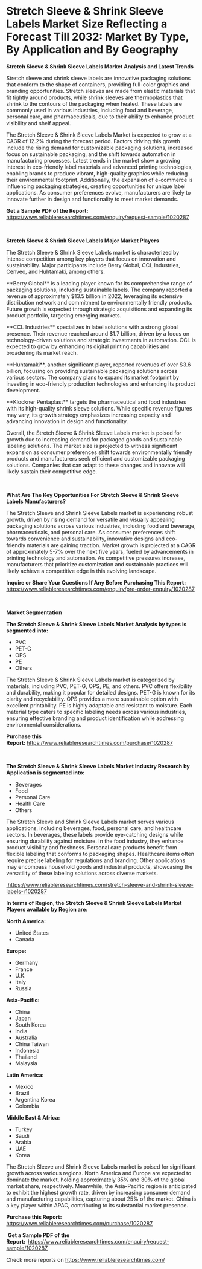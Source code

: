 <p><h1>Stretch Sleeve & Shrink Sleeve Labels Market Size Reflecting a Forecast Till 2032: Market By Type, By Application and By Geography</h1></p><p><strong>Stretch Sleeve & Shrink Sleeve Labels Market Analysis and Latest Trends</strong></p>
<p><p>Stretch sleeve and shrink sleeve labels are innovative packaging solutions that conform to the shape of containers, providing full-color graphics and branding opportunities. Stretch sleeves are made from elastic materials that fit tightly around products, while shrink sleeves are thermoplastics that shrink to the contours of the packaging when heated. These labels are commonly used in various industries, including food and beverage, personal care, and pharmaceuticals, due to their ability to enhance product visibility and shelf appeal.</p><p>The Stretch Sleeve & Shrink Sleeve Labels Market is expected to grow at a CAGR of 12.2% during the forecast period. Factors driving this growth include the rising demand for customizable packaging solutions, increased focus on sustainable packaging, and the shift towards automation in manufacturing processes. Latest trends in the market show a growing interest in eco-friendly label materials and advanced printing technologies, enabling brands to produce vibrant, high-quality graphics while reducing their environmental footprint. Additionally, the expansion of e-commerce is influencing packaging strategies, creating opportunities for unique label applications. As consumer preferences evolve, manufacturers are likely to innovate further in design and functionality to meet market demands.</p></p>
<p><strong>Get a Sample PDF of the Report:&nbsp;</strong> <a href="https://www.reliableresearchtimes.com/enquiry/request-sample/1020287?utm_campaign=2237&utm_medium=2&utm_source=Github&utm_content=ia&utm_term=04042025&utm_id=stretch-sleeve-shrink-sleeve-labels">https://www.reliableresearchtimes.com/enquiry/request-sample/1020287</a></p>
<p>&nbsp;</p>
<p><strong>Stretch Sleeve & Shrink Sleeve Labels Major Market Players</strong></p>
<p><p>The Stretch Sleeve & Shrink Sleeve Labels market is characterized by intense competition among key players that focus on innovation and sustainability. Major participants include Berry Global, CCL Industries, Cenveo, and Huhtamaki, among others. </p><p>**Berry Global** is a leading player known for its comprehensive range of packaging solutions, including sustainable labels. The company reported a revenue of approximately $13.5 billion in 2022, leveraging its extensive distribution network and commitment to environmentally friendly products. Future growth is expected through strategic acquisitions and expanding its product portfolio, targeting emerging markets.</p><p>**CCL Industries** specializes in label solutions with a strong global presence. Their revenue reached around $1.7 billion, driven by a focus on technology-driven solutions and strategic investments in automation. CCL is expected to grow by enhancing its digital printing capabilities and broadening its market reach.</p><p>**Huhtamaki**, another significant player, reported revenues of over $3.6 billion, focusing on providing sustainable packaging solutions across various sectors. The company plans to expand its market footprint by investing in eco-friendly production technologies and enhancing its product development.</p><p>**Klockner Pentaplast** targets the pharmaceutical and food industries with its high-quality shrink sleeve solutions. While specific revenue figures may vary, its growth strategy emphasizes increasing capacity and advancing innovation in design and functionality.</p><p>Overall, the Stretch Sleeve & Shrink Sleeve Labels market is poised for growth due to increasing demand for packaged goods and sustainable labeling solutions. The market size is projected to witness significant expansion as consumer preferences shift towards environmentally friendly products and manufacturers seek efficient and customizable packaging solutions. Companies that can adapt to these changes and innovate will likely sustain their competitive edge.</p></p>
<p>&nbsp;</p>
<p><strong>What Are The Key Opportunities For Stretch Sleeve & Shrink Sleeve Labels Manufacturers?</strong></p>
<p><p>The Stretch Sleeve and Shrink Sleeve Labels market is experiencing robust growth, driven by rising demand for versatile and visually appealing packaging solutions across various industries, including food and beverage, pharmaceuticals, and personal care. As consumer preferences shift towards convenience and sustainability, innovative designs and eco-friendly materials are gaining traction. Market growth is projected at a CAGR of approximately 5-7% over the next five years, fueled by advancements in printing technology and automation. As competitive pressures increase, manufacturers that prioritize customization and sustainable practices will likely achieve a competitive edge in this evolving landscape.</p></p>
<p><strong>Inquire or Share Your Questions If Any Before Purchasing This Report:</strong> <a href="https://www.reliableresearchtimes.com/enquiry/pre-order-enquiry/1020287?utm_campaign=2237&utm_medium=2&utm_source=Github&utm_content=ia&utm_term=04042025&utm_id=stretch-sleeve-shrink-sleeve-labels">https://www.reliableresearchtimes.com/enquiry/pre-order-enquiry/1020287</a></p>
<p>&nbsp;</p>
<p><strong>Market Segmentation</strong></p>
<p><strong>The Stretch Sleeve & Shrink Sleeve Labels Market Analysis by types is segmented into:</strong></p>
<p><ul><li>PVC</li><li>PET-G</li><li>OPS</li><li>PE</li><li>Others</li></ul></p>
<p><p>The Stretch Sleeve & Shrink Sleeve Labels market is categorized by materials, including PVC, PET-G, OPS, PE, and others. PVC offers flexibility and durability, making it popular for detailed designs. PET-G is known for its clarity and recyclability. OPS provides a more sustainable option with excellent printability. PE is highly adaptable and resistant to moisture. Each material type caters to specific labeling needs across various industries, ensuring effective branding and product identification while addressing environmental considerations.</p></p>
<p><strong>Purchase this Report:&nbsp;</strong><a href="https://www.reliableresearchtimes.com/purchase/1020287?utm_campaign=2237&utm_medium=2&utm_source=Github&utm_content=ia&utm_term=04042025&utm_id=stretch-sleeve-shrink-sleeve-labels">https://www.reliableresearchtimes.com/purchase/1020287</a></p>
<p>&nbsp;</p>
<p><strong>The Stretch Sleeve & Shrink Sleeve Labels Market Industry Research by Application is segmented into:</strong></p>
<p><ul><li>Beverages</li><li>Food</li><li>Personal Care</li><li>Health Care</li><li>Others</li></ul></p>
<p><p>The Stretch Sleeve and Shrink Sleeve Labels market serves various applications, including beverages, food, personal care, and healthcare sectors. In beverages, these labels provide eye-catching designs while ensuring durability against moisture. In the food industry, they enhance product visibility and freshness. Personal care products benefit from flexible labeling that conforms to packaging shapes. Healthcare items often require precise labeling for regulations and branding. Other applications may encompass household goods and industrial products, showcasing the versatility of these labeling solutions across diverse markets.</p></p>
<p><a href="https://www.reliableresearchtimes.com/stretch-sleeve-and-shrink-sleeve-labels-r1020287?utm_campaign=2237&utm_medium=2&utm_source=Github&utm_content=ia&utm_term=04042025&utm_id=stretch-sleeve-shrink-sleeve-labels">&nbsp;https://www.reliableresearchtimes.com/stretch-sleeve-and-shrink-sleeve-labels-r1020287</a></p>
<p><strong>In terms of Region, the Stretch Sleeve & Shrink Sleeve Labels Market Players available by Region are:</strong></p>
<p>
    <p> <strong> North America: </strong>
        <ul>
            <li>United States</li>
            <li>Canada</li>
        </ul>
        </p> 
    <p> <strong> Europe: </strong>
        <ul>
            <li>Germany</li>
            <li>France</li>
            <li>U.K.</li>
            <li>Italy</li>
            <li>Russia</li>
        </ul>
        </p> 
    <p> <strong> Asia-Pacific: </strong>
        <ul>
            <li>China</li>
            <li>Japan</li>
            <li>South Korea</li>
            <li>India</li>
            <li>Australia</li>
            <li>China Taiwan</li>
            <li>Indonesia</li>
            <li>Thailand</li>
            <li>Malaysia</li>
        </ul>
        </p> 
    <p> <strong> Latin America: </strong>
        <ul>
            <li>Mexico</li>
            <li>Brazil</li>
            <li>Argentina Korea</li>
            <li>Colombia</li>
        </ul>
        </p> 
    <p> <strong> Middle East & Africa: </strong>
        <ul>
            <li>Turkey</li>
            <li>Saudi</li>
            <li>Arabia</li>
            <li>UAE</li>
            <li>Korea</li>
        </ul>
    </p>
    </p>
<p><p>The Stretch Sleeve and Shrink Sleeve Labels market is poised for significant growth across various regions. North America and Europe are expected to dominate the market, holding approximately 35% and 30% of the global market share, respectively. Meanwhile, the Asia-Pacific region is anticipated to exhibit the highest growth rate, driven by increasing consumer demand and manufacturing capabilities, capturing about 25% of the market. China is a key player within APAC, contributing to its substantial market presence.</p></p>
<p><strong>Purchase this Report: </strong><a href="https://www.reliableresearchtimes.com/purchase/1020287?utm_campaign=2237&utm_medium=2&utm_source=Github&utm_content=ia&utm_term=04042025&utm_id=stretch-sleeve-shrink-sleeve-labels">https://www.reliableresearchtimes.com/purchase/1020287</a></p>
<p>&nbsp;<strong>Get a Sample PDF of the Report:&nbsp;&nbsp;</strong><a href="https://www.reliableresearchtimes.com/enquiry/request-sample/1020287?utm_campaign=2237&utm_medium=2&utm_source=Github&utm_content=ia&utm_term=04042025&utm_id=stretch-sleeve-shrink-sleeve-labels">https://www.reliableresearchtimes.com/enquiry/request-sample/1020287</a></p>
<p><strong></strong></p>
<p>Check more reports on <a href="https://www.reliableresearchtimes.com/?utm_campaign=2237&utm_medium=2&utm_source=Github&utm_content=ia&utm_term=04042025&utm_id=stretch-sleeve-shrink-sleeve-labels">https://www.reliableresearchtimes.com/</a></p>